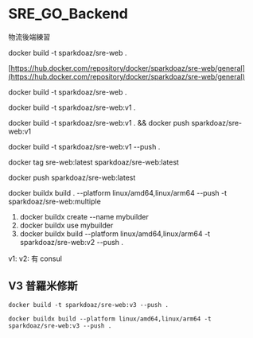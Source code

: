 # SRE_GO_Backend

物流後端練習

docker build -t sparkdoaz/sre-web .

[https://hub.docker.com/repository/docker/sparkdoaz/sre-web/general](https://hub.docker.com/repository/docker/sparkdoaz/sre-web/general)

docker build -t sparkdoaz/sre-web .

docker build -t sparkdoaz/sre-web:v1 .

docker build -t sparkdoaz/sre-web:v1 . && docker push sparkdoaz/sre-web:v1

docker build -t sparkdoaz/sre-web:v1 --push .

docker tag sre-web:latest sparkdoaz/sre-web:latest

docker push sparkdoaz/sre-web:latest

docker buildx build . --platform linux/amd64,linux/arm64 --push -t sparkdoaz/sre-web:multiple

1. docker buildx create --name mybuilder
1. docker buildx use mybuilder
1. docker buildx build --platform linux/amd64,linux/arm64 -t sparkdoaz/sre-web:v2 --push .

v1:
v2: 有 consul

## V3 普羅米修斯

`docker build -t sparkdoaz/sre-web:v3 --push .`

`docker buildx build --platform linux/amd64,linux/arm64 -t sparkdoaz/sre-web:v3 --push .`
